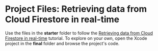 # Project Files: Retrieving data from Cloud Firestore in real-time

Use the files in the **starter** folder to follow the [Retrieving data from Cloud Firestore in real-time](https://peterfriese.github.io/MakeItSo/tutorials/makeitso) tutorial. To explore on your own, open the Xcode project in the **final** folder and browse the project's code.
